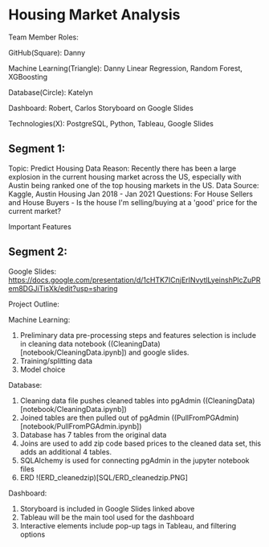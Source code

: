 # Housing Market Analysis

Team Member Roles:

GitHub(Square): Danny

Machine Learning(Triangle): Danny Linear Regression, Random Forest, XGBoosting

Database(Circle): Katelyn

Dashboard: Robert, Carlos Storyboard on Google Slides

Technologies(X): PostgreSQL, Python, Tableau, Google Slides

## Segment 1: 
Topic: Predict Housing Data 
Reason: Recently there has been a large explosion in the current housing market across the US, especially with Austin being ranked one of the top housing markets in the US. Data Source: Kaggle, Austin Housing Jan 2018 - Jan 2021 Questions: For House Sellers and House Buyers - Is the house I'm selling/buying at a 'good' price for the current market?

Important Features

## Segment 2:

Google Slides: https://docs.google.com/presentation/d/1cHTK7ICnjErINvytlLyeinshPlcZuPRem8DGJiTisXk/edit?usp=sharing

Project Outline:

Machine Learning: 
1. Preliminary data pre-processing steps and features selection is include in cleaning data notebook ((CleaningData)[notebook/CleaningData.ipynb]) and google slides. 
2. Training/splitting data
3. Model choice

Database:
1. Cleaning data file pushes cleaned tables into pgAdmin ((CleaningData)[notebook/CleaningData.ipynb])
2. Joined tables are then pulled out of pgAdmin ((PullFromPGAdmin)[notebook/PullFromPGAdmin.ipynb])
3. Database has 7 tables from the original data
4. Joins are used to add zip code based prices to the cleaned data set, this adds an additional 4 tables.
5. SQLAlchemy is used for connecting pgAdmin in the jupyter notebook files
6. ERD !(ERD_cleanedzip)[SQL/ERD_cleanedzip.PNG]

Dashboard: 
1. Storyboard is included in Google Slides linked above
2. Tableau will be the main tool used for the dashboard
3. Interactive elements include pop-up tags in Tableau, and filtering options
